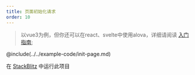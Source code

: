 ```yaml
---
title: 页面初始化请求
order: 10
---
```


> 以vue3为例，但你还可以在react、svelte中使用alova，详细请阅读 [入门指南](/zh/overview/);

@include(../../example-code/init-page.md)

在 [StackBlitz](https://stackblitz.com/edit/example-alova-page-init-request?file=src/App.vue) 中运行此项目